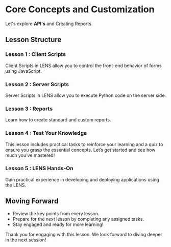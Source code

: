 
# Core Concepts and Customization

Let's explore **API's** and Creating Reports.

## Lesson Structure

### Lesson 1 : Client Scripts

Client Scripts in LENS allow you to control the front-end behavior of forms using JavaScript.

### Lesson 2 : Server Scripts

Server Scripts in LENS allow you to execute Python code on the server side.

### Lesson 3 : Reports

Learn how to create standard and custom reports.

### Lesson 4 : Test Your Knowledge

This lesson includes practical tasks to reinforce your learning and a quiz to ensure you grasp the essential concepts. Let’s get started and see how much you’ve mastered!

### Lesson 5 : LENS Hands-On

Gain practical experience in developing and deploying applications using the LENS.

## Moving Forward

-   Review the key points from every lesson.
-   Prepare for the next lesson by completing any assigned tasks.
-   Stay engaged and ready for more learning!

Thank you for engaging with this lesson. We look forward to diving deeper in the next session!
<!--stackedit_data:
eyJoaXN0b3J5IjpbMTA1Mjc0ODQwNCwxMzE4OTg3ODMzXX0=
-->
